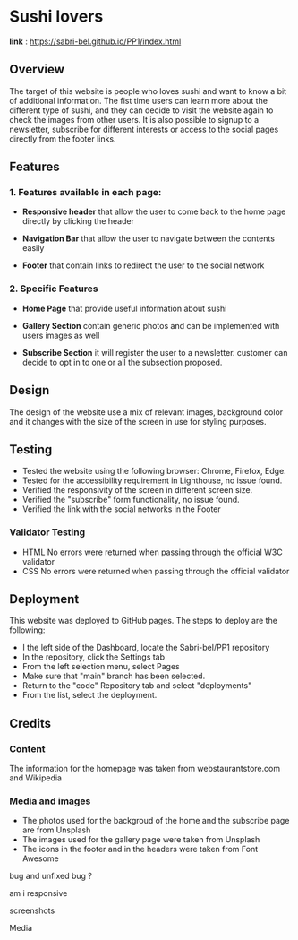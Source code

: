 # Sushi lovers

__link__ : https://sabri-bel.github.io/PP1/index.html

## Overview 
The target of this website is people who loves sushi and want to know a bit of additional information.
The fist time users can learn more about the different type of sushi, and they can decide to visit the website again to check the images from other users.
It is also possible to signup to a newsletter, subscribe for different interests or access to the social pages directly from the footer links.

## Features
### 1. Features available in each page:

- __Responsive header__ that allow the user to come back to the home page directly by clicking the header

- __Navigation Bar__ that allow the user to navigate between the contents easily

- __Footer__ that contain links to redirect the user to the social network 

### 2. Specific Features

- __Home Page__ that provide useful information about sushi

- __Gallery Section__ contain generic photos and can be implemented with users images as well

- __Subscribe Section__ it will register the user to a newsletter. customer can decide to opt in to one or all the subsection proposed.



## Design
The design of the website use a mix of relevant images, background color and it changes with the size of the screen in use for styling purposes.



## Testing
- Tested the website using the following browser: Chrome, Firefox, Edge.
- Tested for the accessibility requirement in Lighthouse, no issue found.
- Verified the responsivity of the screen in different screen size.
- Verified the "subscribe" form functionality, no issue found.
- Verified the link with the social networks in the Footer

### Validator Testing
* HTML 
No errors were returned when passing through the official W3C validator
* CSS 
No errors were returned when passing through the official validator


## Deployment

This website was deployed to GitHub pages. 
The steps to deploy are the following: 
- I the left side of the Dashboard, locate the Sabri-bel/PP1 repository
- In the repository, click the Settings tab 
- From the left selection menu, select Pages
- Make sure that "main" branch has been selected.
- Return to the "code" Repository tab and select "deployments"
- From the list, select the deployment.



## Credits
### Content
The information for the homepage was taken from webstaurantstore.com and Wikipedia

### Media and images
- The photos used for the backgroud of the home and the subscribe page are from Unsplash
- The images used for the gallery page were taken from Unsplash
- The icons in the footer and in the headers were taken from Font Awesome



bug and unfixed bug ?

am i responsive 

screenshots



Media


